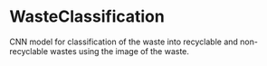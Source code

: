# WasteClassification
CNN model for classification of the waste into recyclable and non-recyclable wastes using the image of the waste.
